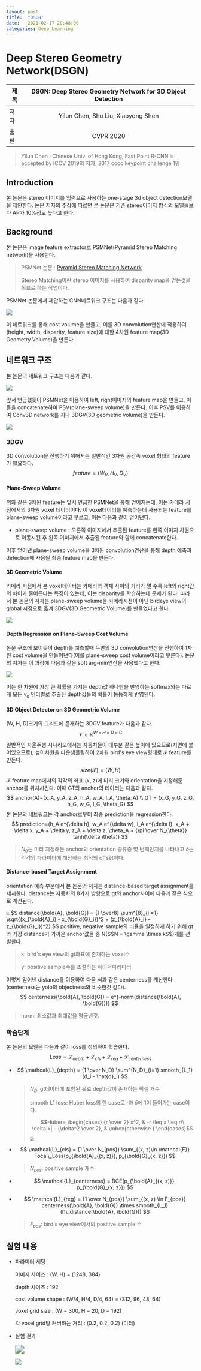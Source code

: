 ```yaml
---
layout: post
title:  "DSGN"
date:   2021-02-17 20:48:00
categories: Deep_Learning
---
```


# Deep Stereo Geometry Network(DSGN)

| 제목 | DSGN: Deep Stereo Geometry Network for 3D Object Detection |
| ---- | :--------------------------------------------------------: |
| 저자 |             Yilun Chen, Shu Liu, Xiaoyong Shen             |
| 출판 |                         CVPR 2020                          |

> Yilun Chen : Chinese Univ. of Hong Kong,  Fast Point R-CNN is accepted by ICCV 2019의 저자, 2017 coco keypoint challenge 1위

## Introduction

본 논문은 stereo 이미지를 입력으로 사용하는 one-stage 3d object detection모델을 제안한다. 논문 저자의 주장에 따르면 본 논문은 기존 stereo이미지 방식의 모델들보다 AP가 10%정도 높다고 한다.



## Background

본 논문은 image feature extractor로 PSMNet(Pyramid Stereo Matching network)을 사용한다. 

> PSMNet 논문 : [Pyramid Stereo Matching Network](https://arxiv.org/pdf/1803.08669.pdf)
>
> Stereo Matching이란 stereo 이미지를 사용하여 disparity map을 얻는것을 목표로 하는 작업이다. 

PSMNet 논문에서 제안하는 CNN네트워크 구조는 다음과 같다.

![](./dsgn/1.png)

이 네트워크를 통해 cost volume을 만들고, 이를 3D convolution연산에 적용하여 (height, width, disparity, feature size)에 대한 4차원 feature map(3D Geometry Volume)을 만든다.



## 네트워크 구조

본 논문의 네트워크 구조는 다음과 같다.

<img src="./dsgn/2.png"  />

앞서 언급했듯이 PSMNet을 이용하여 left, right이미지의 feature map을 만들고, 이들을 concatenate하여 PSV(plane-sweep volume)을 만든다. 이후 PSV를 이용하여 Conv3D network를 지나 3DGV(3D geometric volume)을 만든다.

![](./dsgn/9.png)



### 3DGV

3D convolution을 진행하기 위해서는 일반적인 3차원 공간속 voxel 형태의 feature가 필요하다. 
$$
feature = (W_V, H_V, D_V)
$$


#### Plane-Sweep Volume

위와 같은 3차원 feature는 앞서 언급한 PSMNet을 통해 얻어지는데, 이는 카메라 시점에서의 3차원 voxel 데이터이다. 이 voxel데이터를 예측하는데 사용되는 feature를 plane-sweep volume이라고 부르고, 이는 다음과 같이 얻어낸다.

- plane-sweep volume : 오른쪽 이미지에서 추출된 feature를 왼쪽 이미지 차원으로 이동시킨 후 왼쪽 이미지에서 추출된 feature와 함께 concatenate한다.

이후 얻어낸 plane-sweep volume을 3차원 convolution연산을 통해 depth 예측과 detection에 사용될 최종 feature map을 만든다.



#### 3D Geometric Volume

카메라 시점에서 본 voxel데이터는 카메라와 객체 사이의 거리가 멀 수록 left와 right간의 차이가 줄어든다는 특징이 있는데, 이는 disparity를 학습하는데 문제가 된다. 따라서 본 논문의 저자는 plane-sweep volume을 카메라시점이 아닌 birdeye view의 global 시점으로 옮겨 3DGV(3D Geometric Volume)를 만들었다고 한다.

![](./dsgn/3.png)





#### Depth Regression on Plane-Sweep Cost Volume

논문 구조에 보이듯이 depth를 예측할때 두번의 3D convolution연산을 진행하여 1차원 cost volume을 만들어낸다(이를 plane-sweep cost volume이라고 부른다). 논문의 저자는 이 과정에 다음과 같은 soft arg-min연산을 사용했다고 한다. 

![](./dsgn/4.png)

이는 한 차원에 가장 큰 확률을 가지는 depth값 하나만을 반영하는 softmax와는 다르게 모든 $v_d$ 인터벌로 추출된 depth값들의 확률이 동등하게 반영된다.



#### 3D Object Detector on 3D Geometric Volume

(W, H, D)크기의 그리드에 존재하는 3DGV feature가 다음과 같다.
$$
\mathcal{V} \in \mathbb{R}^{W \times H \times D \times C}
$$
일반적인 자율주행 시나리오에서는 자동차들이 대부분 같은 높이에 있으므로(지면에 붙어있으므로), 높이차원을 다운샘플링하여 2차원 bird's eye view형태로 $\mathcal{F}$ feature를 만든다.
$$
size(\mathcal{F}) = (W,H)
$$
$\mathcal{F}$ feature map에서의 각각의 좌표 (x, z)에 미리 크기와 orientation을 지정해둔 anchor를 위치시킨다. 이때 GT와 anchor의 데이터는 다음과 같다.
$$
anchor(A)=(x_A, y_A, z_A, h_A, w_A, l_A, \theta_A) \\
GT = (x_G, y_G, z_G, h_G, w_G, l_G, \theta_G)
$$
본 논문의 네트워크는 각 anchor로부터 최종 prediction을 regression한다.
$$
prediction=(h_A e^{\delta h}, w_A e^{\delta w}, l_A e^{\delta l}, x_A + \delta x, y_A + \delta y, z_A + \delta z, \theta_A + {\pi \over N_{\theta}} tanh(\delta \theta))
$$

> $N_{\theta}$는 미리 지정해둔 anchor의 orientation 종류중 몇 번째인지를 나타내고 $\delta$는 각각의 파라미터에 해당하는 최적의 offset이다.



#### Distance-based Target Assignment

orientation 예측 부분에서 본 논문의 저자는 distance-based target assignment를 제시한다. distance는 자동차의 8가지 방향으로 gt와 anchor사이에 다음과 같은 식으로 계산된다.

<img src="./dsgn/5.png" style="zoom:50%;" />
$$
distance(\bold{A}, \bold{G}) = {1 \over8} \sum^{8}_{i =1} \sqrt{(x_{\bold{A}_i} - x_{\bold{G}_i})^2 + (z_{\bold{A}_i} - z_{\bold{G}_i})^2}
$$
positive, negative sample의 비율을 일정하게 하기 위해 gt와 가장 distance가 가까운 anchor값들 중 N($$N = \gamma \times k$$)개를 선별한다.

> k: bird's eye view의 gt좌표에 존재하는 voxel수
>
> $\gamma$: positive sample수를 조절하는 하이퍼파라미터

이렇게 얻어낸 distance를 이용하여 다음 식과 같은 centerness를 계산한다(centerness는 yolo의 objectness와 비슷한것 같다).
$$
centerness(\bold{A}, \bold{G}) = e^{-norm(distance(\bold{A}, \bold{G}))}
$$

> norm: 최소값과 최대값을 평균낸것.





### 학습단계

본 논문의 모델은 다음과 같이 loss를 정의하여 학습한다.
$$
Loss = \mathcal{L}_{depth} + \mathcal{L}_{cls} + \mathcal{L}_{reg} + \mathcal{L}_{centerness}
$$

- $$
  \mathcal{L}_{depth} = {1 \over N_D} \sum^{N_D}_{i=1} smooth_{L_1}(d_i - \hat{d}_i)
  $$

  > $N_D$: gt데이터에 포함된 유효 depth값이 존재하는 픽셀 개수
  >
  > smooth L1 loss: Huber loss의 한 case로 r과 $\delta$에 1이 들어가는 case이다.
  >
  >  $$Huber= \begin{cases}
  > {r \over 2} x^2, & -r \leq x \leq r\\
  > \delta|x| - {\delta^2 \over 2}, & \mbox{otherwise }
  > \end{cases}$$
  >
  > <img src="./dsgn/6.png" style="zoom: 67%;" />

- $$
  \mathcal{L}_{cls} = {1 \over N_{pos}} \sum_{(x, z)\in \mathcal{F}} Focal\_Loss(p_{\bold{A}_{(x, z)}}, p_{\bold{G}_{x, z}})
  $$

  > $N_{pos}$: positive sample 개수

- $$
  \mathcal{L}_{centerness} = BCE(p_{\bold{A}_{(x, z)}}, p_{\bold{G}_{x, z}})
  $$

- $$
  \mathcal{L}_{reg} = {1 \over N_{pos}} \sum_{(x, z) \in F_{pos}} centerness(\bold{A}, \bold{G}) \times smooth_{L_1}(l1\_distance(\bold{A}, \bold{G}))
  $$

  > $F_{pos}$: bird's eye view에서의 positive sample 수



## 실험 내용

- 파라미터 세팅

  이미지 사이즈 : (W, H) = (1248, 384)

  depth 사이즈 : 192

  cost volume shape : (W/4, H/4, D/4, 64) = (312, 96, 48, 64)

  voxel grid size : (W = 300, H = 20, D = 192)

  각 voxel grid당 커버하는 거리 : (0.2, 0.2, 0.2) (미터)



- 실험 결과

  <img src="./dsgn/7.png" style="zoom:150%;" />

  ![](./dsgn/8.png)